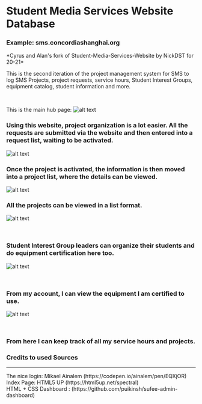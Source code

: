 # Student Media Services Website Database

<h3>Example: sms.concordiashanghai.org</h3>
*Cyrus and Alan's fork of Student-Media-Services-Website by NickDST for 20-21*

<br>

This is the second iteration of the project management system for SMS to log SMS Projects, project requests, service hours, Student Interest Groups, equipment catalog, student information and more.

<br>

This is the main hub page:
![alt text](https://github.com/NickDST/smsdb2/blob/master/website_all_files/readme_images/image_1.png)
<br>

<h3>Using this website, project organization is a lot easier. All the requests are submitted via the website and then entered into a request list, waiting to be activated. </h3>

![alt text](https://github.com/NickDST/smsdb2/blob/master/website_all_files/readme_images/image_request_info.png)


<h3>Once the project is activated, the information is then moved into a project list, where the details can be viewed. </h3>


![alt text](https://github.com/NickDST/smsdb2/blob/master/website_all_files/readme_images/image_project_info.png)
<br>

<h3>All the projects can be viewed in a list format. </h3>

![alt text](https://github.com/NickDST/smsdb2/blob/master/website_all_files/readme_images/image_project_details.png)

<br>
<h3>Student Interest Group leaders can organize their students and do equipment certification here too. </h3>

![alt text](https://github.com/NickDST/smsdb2/blob/master/website_all_files/readme_images/image_sig_details.png)

<br>

<h3>From my account, I can view the equipment I am certified to use.</h3>

![alt text](https://github.com/NickDST/smsdb2/blob/master/website_all_files/readme_images/image_certified_to_use.png)  

<br>
<h3>From here I can keep track of all my service hours and projects. </h3>






<h3>Credits to used Sources</h3>
<hr>
The nice login: Mikael Ainalem (https://codepen.io/ainalem/pen/EQXjOR)
<br>
Index Page: HTML5 UP (https://html5up.net/spectral)
<br>
HTML + CSS Dashboard : (https://github.com/puikinsh/sufee-admin-dashboard)
